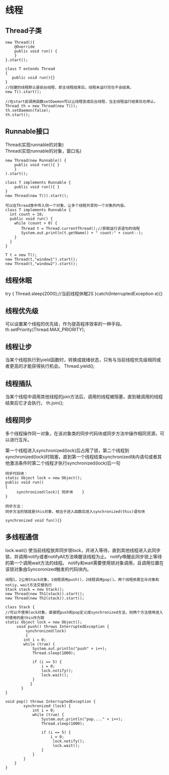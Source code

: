 # 线程

## Thread子类

```
new Thread(){
    @Override
    public void run() {
    }
}.start();
```

```
class T extends Thread
{
   public void run(){}
}
//创建的线程默认是前台线程，即主线程结束后，线程未运行完也不会结束。
new T().start();

//在start前调用函数setDaemon可以让线程变成后台线程，当主线程运行结束后也停止。  
Thread th = new Thread(new T());
th.setDaemon(false);
th.start();
```

## Runnable接口

Thread(实现runnable的对象)  
Thread(实现runnable的对象，窗口名)


```
new Thread(new Runnable() {
    public void run(){ }
    }
).start();
```

```
class T implements Runnable {
    public void run(){ }
}
new Thread(new T()).start();

可以在Thread类中传入同一个对象，让多个线程共享同一个对象的内容。
class T implements Runnable {
  int count = 10;
  public void run() {
    while (count > 0) {
       Thread t = Thread.currentThread();//获取运行该语句的线程
       System.out.println(t.getName() + " count:" + count--);
    }
  }
}

T t = new T();
new Thread(t,"window1").start();
new Thread(t,"window2").start();
```

## 线程休眠

try
{
   Thread.sleep(2000);//当前线程休眠2S
}catch(InterruptedException e){}

## 线程优先级  

可以设置某个线程的优先级，作为提高程序效率的一种手段。  
th.setPriority(Thread.MAX_PRIORITY);  

## 线程让步  

当某个线程执行到yield函数时，转换成就绪状态，只有与当前线程优先级相同或者更高的才能获得执行机会。
Thread.yield();

## 线程插队

当某个线程中调用其他线程的join方法后，调用的线程被阻塞，直到被调用的线程结束后它才会执行。
th.join();

## 线程同步

多个线程操作同一对象，在该对象类的同步代码块或同步方法中操作相同资源，可以进行互斥。
  
第一个线程进入synchronized(lock)后占用了锁，第二个线程到synchronized(lock)时阻塞，直到第一个线程结束synchronized块内语句或者其他激活条件时第二个线程才执行synchronized(lock)后一句

```
同步代码块：
static Object lock = new Object();
public void run()
{
     synchronized(lock){ 同步块    }
}

同步方法：
同步方法的锁就是this对象，相当于进入函数后进入synchronized(this)语句块

synchronized void fun(){}
```

## 多线程通信

lock.wait() 使当前线程放弃同步锁lock，并进入等待，直到其他线程进入此同步锁，并调用notify或者notifyAll方法唤醒该线程为止。
notify唤醒此同步锁上等待的第一个调用wait方法的线程。
notify和wait需要使用锁对象调用，且调用位置在该锁对象由Syncoronized触发的代码块内。  

```
线程1，2公用Stack对象，1线程调用push()，2线程调用pop()。两个线程依靠互斥对象和notiy、wait方法交替执行
Stack stack = new Stack();
new Thread(new Th1(stack)).start();
new Thread(new Th2(stack)).start();

class Stack {
//可以不使用lock对象，直接把push和pop定义成synchronized方法，则两个方法使用进入时使用的是this作为锁
static Object lock = new Object();
     void push() throws InterruptedException {
    	 synchronized(lock)
    	 {
		int i = 0;
		while (true) {
			System.out.println("push" + i++);
			Thread.sleep(1000);
				
			if (i == 5) {
				i = 0;
				lock.notify();
				lock.wait();
			}
	       }
       }
}

void pop() throws InterruptedException {
		synchronized (lock) {
			int i = 0;
			while (true) {
				System.out.println("pop...." + i++);
				Thread.sleep(1000);
				
				if (i == 5) {
					i = 0;
					 lock.notify();
					 lock.wait();
				}
			}
		}
	}
}
```